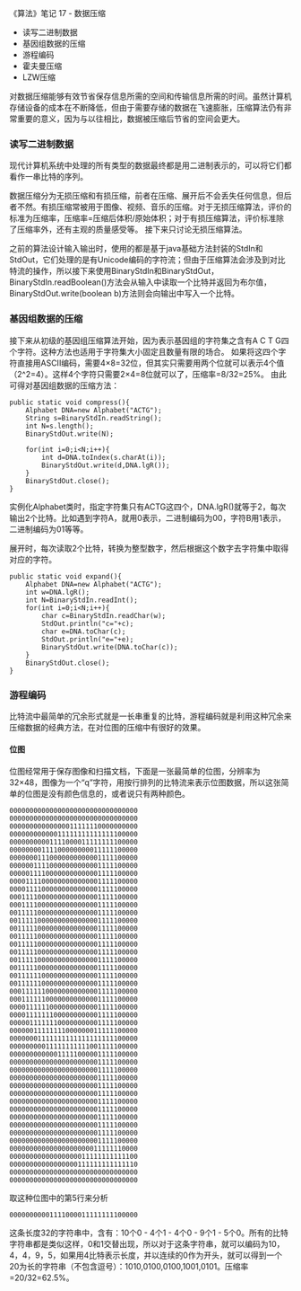 《算法》笔记 17 - 数据压缩

- 读写二进制数据
- 基因组数据的压缩
- 游程编码
- 霍夫曼压缩
- LZW压缩

对数据压缩能够有效节省保存信息所需的空间和传输信息所需的时间。虽然计算机存储设备的成本在不断降低，但由于需要存储的数据在飞速膨胀，压缩算法仍有非常重要的意义，因为与以往相比，数据被压缩后节省的空间会更大。

### 读写二进制数据
现代计算机系统中处理的所有类型的数据最终都是用二进制表示的，可以将它们都看作一串比特的序列。

数据压缩分为无损压缩和有损压缩，前者在压缩、展开后不会丢失任何信息，但后者不然。有损压缩常被用于图像、视频、音乐的压缩。对于无损压缩算法，评价的标准为压缩率，压缩率=压缩后体积/原始体积；对于有损压缩算法，评价标准除了压缩率外，还有主观的质量感受等。
接下来只讨论无损压缩算法。

之前的算法设计输入输出时，使用的都是基于java基础方法封装的StdIn和StdOut，它们处理的是有Unicode编码的字符流；但由于压缩算法会涉及到对比特流的操作，所以接下来使用BinaryStdIn和BinaryStdOut，BinaryStdIn.readBoolean()方法会从输入中读取一个比特并返回为布尔值，BinaryStdOut.write(boolean b)方法则会向输出中写入一个比特。

### 基因组数据的压缩
接下来从初级的基因组压缩算法开始，因为表示基因组的字符集之含有A C T G四个字符。这种方法也适用于字符集大小固定且数量有限的场合。
如果将这四个字符直接用ASCII编码，需要4×8=32位，但其实只需要用两个位就可以表示4个值（2^2=4）。这样4个字符只需要2×4=8位就可以了，压缩率=8/32=25%。
由此可得对基因组数据的压缩方法：
```
public static void compress(){
    Alphabet DNA=new Alphabet("ACTG");
    String s=BinaryStdIn.readString();
    int N=s.length();
    BinaryStdOut.write(N);
    
    for(int i=0;i<N;i++){
        int d=DNA.toIndex(s.charAt(i));
        BinaryStdOut.write(d,DNA.lgR());
    }
    BinaryStdOut.close();
}
```
实例化Alphabet类时，指定字符集只有ACTG这四个，DNA.lgR()就等于2，每次输出2个比特。比如遇到字符A，就用0表示，二进制编码为00，字符B用1表示，二进制编码为01等等。

展开时，每次读取2个比特，转换为整型数字，然后根据这个数字去字符集中取得对应的字符。
```
public static void expand(){
    Alphabet DNA=new Alphabet("ACTG");
    int w=DNA.lgR();
    int N=BinaryStdIn.readInt();
    for(int i=0;i<N;i++){
        char c=BinaryStdIn.readChar(w);
        StdOut.println("c="+c);
        char e=DNA.toChar(c);
        StdOut.println("e="+e);
        BinaryStdOut.write(DNA.toChar(c));
    }
    BinaryStdOut.close();
}
```

### 游程编码
比特流中最简单的冗余形式就是一长串重复的比特，游程编码就是利用这种冗余来压缩数据的经典方法，在对位图的压缩中有很好的效果。

#### 位图
位图经常用于保存图像和扫描文档，下面是一张最简单的位图，分辨率为32×48，图像为一个“q”字符，用按行排列的比特流来表示位图数据，所以这张简单的位图是没有颜色信息的，或者说只有两种颜色。
```
00000000000000000000000000000000
00000000000000000000000000000000
00000000000000011111110000000000
00000000000011111111111111100000
00000000001111000011111111100000
00000000111100000000011111100000
00000001110000000000001111100000
00000011110000000000001111100000
00000111100000000000001111100000
00001111000000000000001111100000
00001111000000000000001111100000
00011110000000000000001111100000
00011110000000000000001111100000
00111110000000000000001111100000
00111110000000000000001111100000
00111110000000000000001111100000
00111110000000000000001111100000
00111110000000000000001111100000
00111110000000000000001111100000
00111110000000000000001111100000
00111110000000000000001111100000
00111111000000000000001111100000
00111111000000000000001111100000
00011111100000000000001111100000
00011111100000000000001111100000
00001111110000000000001111100000
00001111111000000000001111100000
00000111111100000000001111100000
00000011111111000000011111100000
00000001111111111111111111100000
00000000011111111111001111100000
00000000000011111000001111100000
00000000000000000000001111100000
00000000000000000000001111100000
00000000000000000000001111100000
00000000000000000000001111100000
00000000000000000000001111100000
00000000000000000000001111100000
00000000000000000000001111100000
00000000000000000000001111100000
00000000000000000000001111100000
00000000000000000000001111100000
00000000000000000000001111100000
00000000000000000000011111110000
00000000000000000011111111111100
00000000000000000111111111111110
00000000000000000000000000000000
00000000000000000000000000000000
```

取这种位图中的第5行来分析
```
00000000001111000011111111100000
```
这条长度32的字符串中，含有：10个0 - 4个1 - 4个0 - 9个1 - 5个0。所有的比特字符串都是类似这样，0和1交替出现，所以对于这条字符串，就可以编码为10，4，4，9，5，如果用4比特表示长度，并以连续的0作为开头，就可以得到一个20为长的字符串（不包含逗号）：1010,0100,0100,1001,0101。压缩率=20/32=62.5%。

